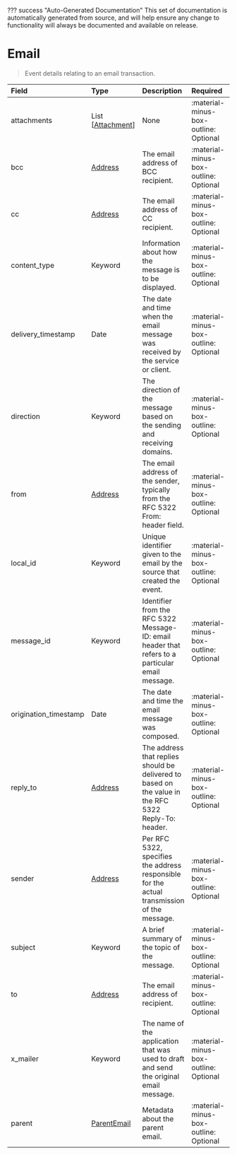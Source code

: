 ??? success "Auto-Generated Documentation"
    This set of documentation is automatically generated from source, and will help ensure any change to functionality will always be documented and available on release.

# Email

> Event details relating to an email transaction.

| Field | Type | Description | Required | Default |
| :--- | :--- | :--- | :--- | :--- |
| attachments | List [[Attachment](/howler/odm/class/attachment)] | None | :material-minus-box-outline: Optional | `None` |
| bcc | [Address](/howler/odm/class/address) | The email address of BCC recipient. | :material-minus-box-outline: Optional | `None` |
| cc | [Address](/howler/odm/class/address) | The email address of CC recipient. | :material-minus-box-outline: Optional | `None` |
| content_type | Keyword | Information about how the message is to be displayed. | :material-minus-box-outline: Optional | `None` |
| delivery_timestamp | Date | The date and time when the email message was received by the service or client. | :material-minus-box-outline: Optional | `None` |
| direction | Keyword | The direction of the message based on the sending and receiving domains. | :material-minus-box-outline: Optional | `None` |
| from | [Address](/howler/odm/class/address) | The email address of the sender, typically from the RFC 5322 From: header field. | :material-minus-box-outline: Optional | `None` |
| local_id | Keyword | Unique identifier given to the email by the source that created the event. | :material-minus-box-outline: Optional | `None` |
| message_id | Keyword | Identifier from the RFC 5322 Message-ID: email header that refers to a particular email message. | :material-minus-box-outline: Optional | `None` |
| origination_timestamp | Date | The date and time the email message was composed. | :material-minus-box-outline: Optional | `None` |
| reply_to | [Address](/howler/odm/class/address) | The address that replies should be delivered to based on the value in the RFC 5322 Reply-To: header. | :material-minus-box-outline: Optional | `None` |
| sender | [Address](/howler/odm/class/address) | Per RFC 5322, specifies the address responsible for the actual transmission of the message. | :material-minus-box-outline: Optional | `None` |
| subject | Keyword | A brief summary of the topic of the message. | :material-minus-box-outline: Optional | `None` |
| to | [Address](/howler/odm/class/address) | The email address of recipient. | :material-minus-box-outline: Optional | `None` |
| x_mailer | Keyword | The name of the application that was used to draft and send the original email message. | :material-minus-box-outline: Optional | `None` |
| parent | [ParentEmail](/howler/odm/class/parentemail) | Metadata about the parent email. | :material-minus-box-outline: Optional | `None` |